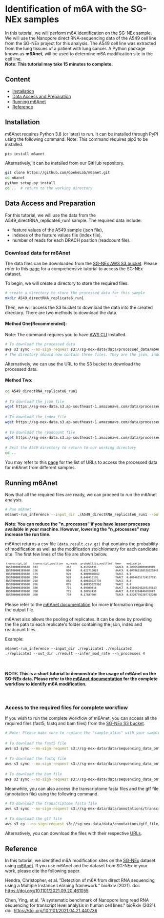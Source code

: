 # **Identification of m6A with the SG-NEx samples** 

In this tutorial, we will perform m6A identification on the SG-NEx sample. We will use the Nanopore direct RNA-sequencing data of the A549 cell line from the SG-NEx project for this analysis. The A549 cell line was extracted from the lung tissues of a patient with lung cancer. A Python package known as **m6Anet**, will be used to determine m6A modification site in the cell line. <br>
**Note: This tutorial may take 15 minutes to complete.** 

## **Content**

- [Installation](#installation)
- [Data Access and Preparation](#data-access-and-preparation)
- [Running m6Anet](#running-m6anet)
- [Reference](#reference)

## **Installation**

m6Anet requires Python 3.8 (or later) to run. It can be installed through PyPI using the following command. Note: This command requires pip3 to be installed. 


```bash
pip install m6anet
```

Alternatively, it can be installed from our GitHub repository.


```bash
git clone https://github.com/GoekeLab/m6anet.git
cd m6anet
python setup.py install
cd ..  # return to the working directory 
```

## **Data Access and Preparation**

For this tutorial, we will use the data from the A549_directRNA_replicate6_run1 sample. The required data include:

- feature values of the A549 sample (json file), 
- indexes of the feature values file (index file),
- number of reads for each DRACH position (readcount file).

### **Download data for m6Anet**
The data files can be downloaded from the [SG-NEx AWS S3 bucket](http://sg-nex-data.s3-website-ap-southeast-1.amazonaws.com/). Please refer to this [page](https://github.com/GoekeLab/sg-nex-data/blob/update-docs-aws/docs/AWS_data_access_tutorial.md) for a comprehensive tutorial to access the SG-NEx dataset.

To begin, we will create a directory to store the required files.
```bash
# create a directory to store the processed data for this sample
mkdir A549_directRNA_replicate6_run1 
```

Then, we will access the S3 bucket to download the data into the created directory. There are two methods to download the data. 
<br>

#### **Method One(Recommended):** 
Note: The command requires you to have [AWS CLI](https://aws.amazon.com/cli/) installed.
```bash
# To download the processed data
aws s3 sync --no-sign-request s3://sg-nex-data/data/processed_data/m6Anet/SGNex_A549_directRNA_replicate6_run1 ./A549_directRNA_replicate6_run1
# The directory should now contain three files. They are the json, index and readcount files.
```
Alternatively, we can use the URL to the S3 bucket to download the processed data. 
<br>

#### **Method Two:**
```bash
cd A549_directRNA_replicate6_run1 
 
# To download the json file
wget https://sg-nex-data.s3.ap-southeast-1.amazonaws.com/data/processed_data/m6Anet/SGNex_A549_directRNA_replicate6_run1/data.json  

# To download the index file
wget https://sg-nex-data.s3.ap-southeast-1.amazonaws.com/data/processed_data/m6Anet/SGNex_A549_directRNA_replicate6_run1/data.index

# To download the readcount file
wget https://sg-nex-data.s3.ap-southeast-1.amazonaws.com/data/processed_data/m6Anet/SGNex_A549_directRNA_replicate6_run1/data.readcount

# Exit the A549 directory to return to our working directory
cd ..
```


You may refer to this [page](https://github.com/GoekeLab/sg-nex-data/blob/update-docs-aws/docs/samples_with_RNAmod_data.tsv) for the list of URLs to access the processed data for m6Anet from different samples. 

## **Running m6Anet**

Now that all the required files are ready, we can proceed to run the m6Anet analysis. 


```bash
# Run m6Anet
m6anet-run_inference --input_dir ./A549_directRNA_replicate6_run1 --out_dir ./A549_directRNA_replicate6_run1 --infer_mod_rate --n_processes 4
```
**Note: You can reduce the "n_processes" if you have lesser processes available in your machine. However, lowering the "n_processes" may increase the run time.**


m6Anet returns a csv file `(data.result.csv.gz)` that contains the probability of modification as well as the modification stoichiometry for each candidate site. The first few lines of the file are shown below.


<p align="center">
    <img src="../images/A549_directRNA_replicate6_run1_result.png" alt="result" width="800"/>
</p>

Please refer to the [m6Anet documentation](https://m6anet.readthedocs.io/en/latest/quickstart.html) for more information regarding the output file. 
<br>


m6Anet also allows the pooling of replicates. It can be done by providing the file path to each replicate's folder containing the json, index and readcount files. 

Example:
```
m6anet-run_inference --input_dir ./replicate1 ./replicate2 ./replicate3 --out_dir ./result --infer_mod_rate --n_processes 4
```
<br>

#### **NOTE: This is a short tutorial to demonstrate the usage of m6Anet on the SG-NEx data. Please refer to the [m6Anet documentation](https://m6anet.readthedocs.io/en/latest/quickstart.html) for the complete workflow to identify m6A modification.** 
<br>

### **Access to the required files for complete workflow** 

If you wish to run the complete workflow of m6Anet, you can access all the required files (fast5, fastq and bam files) from the [SG-NEx S3 bucket](https://github.com/GoekeLab/sg-nex-data/blob/update-docs-aws/docs/samples.tsv). 


```bash
# Note: Please make sure to replace the "sample_alias" with your sample name

# To download the fast5 file
aws s3 sync --no-sign-request s3://sg-nex-data/data/sequencing_data_ont/fast5/<sample_alias> ./

# To download the fastq file
aws s3 sync --no-sign-request s3://sg-nex-data/data/sequencing_data_ont/fastq/<sample_alias> ./

# To download the bam file
aws s3 sync --no-sign-request s3://sg-nex-data/data/sequencing_data_ont/bam/transcriptome/<sample_alias> ./
```

Meanwhile, you can also access the transcriptome fasta files and the gtf file (annotation file) using the following command.

```bash 
# To download the transcriptome fasta file
aws s3 sync --no-sign-request s3://sg-nex-data/data/annotations/transcriptome_fasta ./ --exclude hg38*

# To download the gtf file
aws s3 cp --no-sign-request s3://sg-nex-data/data/annotations/gtf_file/Homo_sapiens.GRCh38.91.gtf ./
```
Alternatively, you can download the files with their respective [URLs](https://github.com/GoekeLab/sg-nex-data/blob/update-docs-aws/docs/samples.tsv). 


## **Reference**
In this tutorial, we identified m6A modification sites on the [SG-NEx](https://github.com/GoekeLab/sg-nex-data) dataset using [m6Anet](https://github.com/GoekeLab/m6anet). If you use m6Anet and the dataset from SG-NEx in your work, please cite the following paper. 

Hendra, Christopher, et al. "Detection of m6A from direct RNA sequencing using a Multiple Instance Learning framework." bioRxiv (2021). doi:  https://doi.org/10.1101/2021.09.20.461055

Chen, Ying, et al. "A systematic benchmark of Nanopore long read RNA sequencing for transcript level analysis in human cell lines." bioRxiv (2021). doi: https://doi.org/10.1101/2021.04.21.440736